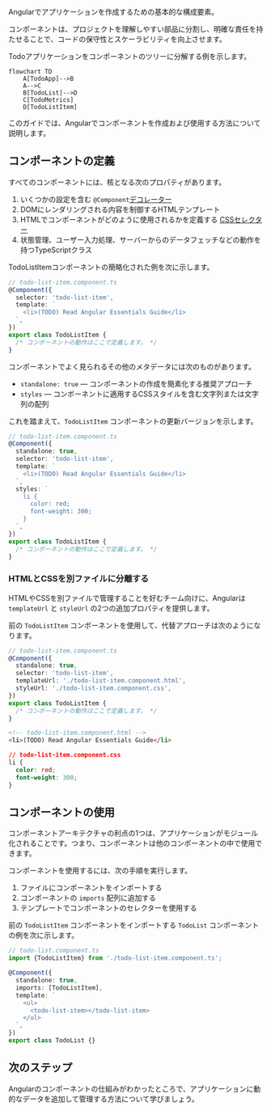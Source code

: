 <docs-decorative-header title="コンポーネント" imgSrc="adev/src/assets/images/components.svg"> <!-- markdownlint-disable-line -->
Angularでアプリケーションを作成するための基本的な構成要素。
</docs-decorative-header>

コンポーネントは、プロジェクトを理解しやすい部品に分割し、明確な責任を持たせることで、コードの保守性とスケーラビリティを向上させます。

Todoアプリケーションをコンポーネントのツリーに分解する例を示します。

```mermaid
flowchart TD
    A[TodoApp]-->B
    A-->C
    B[TodoList]-->D
    C[TodoMetrics]
    D[TodoListItem]
```

このガイドでは、Angularでコンポーネントを作成および使用する方法について説明します。

## コンポーネントの定義

すべてのコンポーネントには、核となる次のプロパティがあります。

1. いくつかの設定を含む `@Component`[デコレーター](https://www.typescriptlang.org/docs/handbook/decorators.html)
2. DOMにレンダリングされる内容を制御するHTMLテンプレート
3. HTMLでコンポーネントがどのように使用されるかを定義する [CSSセレクター](https://developer.mozilla.org/docs/Learn/CSS/Building_blocks/Selectors)
4. 状態管理、ユーザー入力処理、サーバーからのデータフェッチなどの動作を持つTypeScriptクラス

TodoListItemコンポーネントの簡略化された例を次に示します。

```ts
// todo-list-item.component.ts
@Component({
  selector: 'todo-list-item',
  template: `
    <li>(TODO) Read Angular Essentials Guide</li>
  `,
})
export class TodoListItem {
  /* コンポーネントの動作はここで定義します。 */
}
```

コンポーネントでよく見られるその他のメタデータには次のものがあります。

- `standalone: true` — コンポーネントの作成を簡素化する推奨アプローチ
- `styles` — コンポーネントに適用するCSSスタイルを含む文字列または文字列の配列

これを踏まえて、`TodoListItem` コンポーネントの更新バージョンを示します。

```ts
// todo-list-item.component.ts
@Component({
  standalone: true,
  selector: 'todo-list-item',
  template: `
    <li>(TODO) Read Angular Essentials Guide</li>
  `,
  styles: `
    li {
      color: red;
      font-weight: 300;
    }
  `,
})
export class TodoListItem {
  /* コンポーネントの動作はここで定義します。 */
}
```

### HTMLとCSSを別ファイルに分離する

HTMLやCSSを別ファイルで管理することを好むチーム向けに、Angularは `templateUrl` と `styleUrl` の2つの追加プロパティを提供します。

前の `TodoListItem` コンポーネントを使用して、代替アプローチは次のようになります。

```ts
// todo-list-item.component.ts
@Component({
  standalone: true,
  selector: 'todo-list-item',
  templateUrl: './todo-list-item.component.html',
  styleUrl: './todo-list-item.component.css',
})
export class TodoListItem {
  /* コンポーネントの動作はここで定義します。 */
}
```

```html
<!-- todo-list-item.component.html -->
<li>(TODO) Read Angular Essentials Guide</li>
```

```css
// todo-list-item.component.css
li {
  color: red;
  font-weight: 300;
}
```

## コンポーネントの使用

コンポーネントアーキテクチャの利点の1つは、アプリケーションがモジュール化されることです。つまり、コンポーネントは他のコンポーネントの中で使用できます。

コンポーネントを使用するには、次の手順を実行します。

1. ファイルにコンポーネントをインポートする
2. コンポーネントの `imports` 配列に追加する
3. テンプレートでコンポーネントのセレクターを使用する

前の `TodoListItem` コンポーネントをインポートする `TodoList` コンポーネントの例を次に示します。

```ts
// todo-list.component.ts
import {TodoListItem} from './todo-list-item.component.ts';

@Component({
  standalone: true,
  imports: [TodoListItem],
  template: `
    <ul>
      <todo-list-item></todo-list-item>
    </ul>
  `,
})
export class TodoList {}
```

## 次のステップ

Angularのコンポーネントの仕組みがわかったところで、アプリケーションに動的なデータを追加して管理する方法について学びましょう。

<docs-pill-row>
  <docs-pill title="動的なデータの管理" href="essentials/managing-dynamic-data" />
</docs-pill-row>
